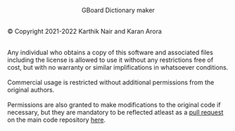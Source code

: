 <p align="center">GBoard Dictionary maker</p><br>
© Copyright 2021-2022 Karthik Nair and Karan Arora <br><br>

Any individual who obtains a copy of this software and associated files including the license is allowed to use it without any restrictions free of cost, but with no warranty or similar implifications in whatsoever conditions.<br><br>
Commercial usage is restricted without additional permissions from the original authors.<br><br>
Permissions are also granted to make modifications to the original code if necessary, but they are mandatory to be reflected atleast as a [pull request](https://github.com/realKarthikNair/GBoard-Dictionary-Maker/pulls) on the main code repository [here](https://github.com/realKarthikNair/GBoard-Dictionary-Maker).


